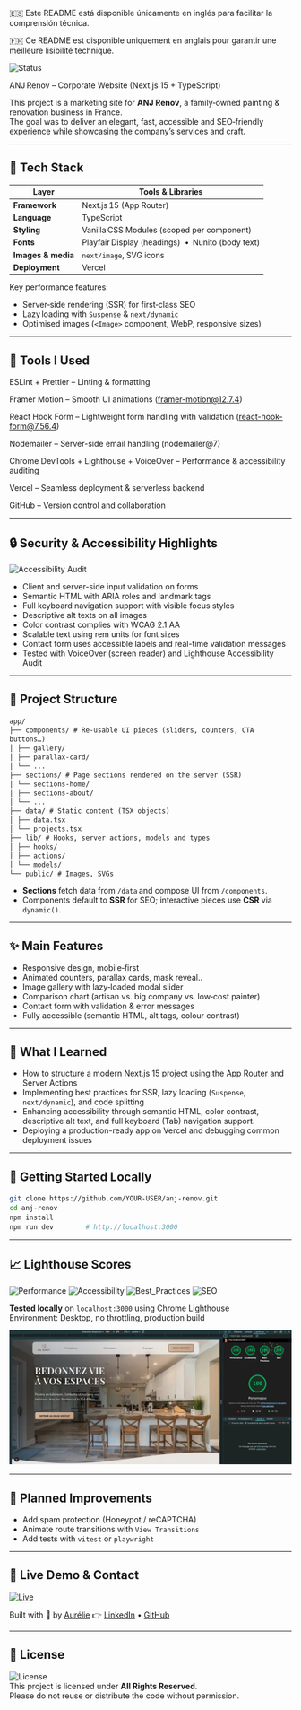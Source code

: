 🇪🇸 Este README está disponible únicamente en inglés para facilitar la comprensión técnica.

🇫🇷 Ce README est disponible uniquement en anglais pour garantir une meilleure lisibilité technique.  

![Status](https://img.shields.io/badge/status-live-brightgreen)  

ANJ Renov – Corporate Website (Next.js 15 + TypeScript)

This project is a marketing site for **ANJ Renov**, a family‑owned painting & renovation business in France.  
The goal was to deliver an elegant, fast, accessible and SEO‑friendly experience while showcasing the company’s services and craft.

---

## 🚀 Tech Stack

| Layer                | Tools & Libraries                                 |
| -------------------- | ------------------------------------------------- |
| **Framework**        | Next.js 15 (App Router)                           |
| **Language**         | TypeScript                                        |
| **Styling**          | Vanilla CSS Modules (scoped per component)        |
| **Fonts**            | Playfair Display (headings)  •  Nunito (body text) |
| **Images & media**   | `next/image`, SVG icons                           |
| **Deployment**       | Vercel                                            |

Key performance features:
- Server‑side rendering (SSR) for first‑class SEO  
- Lazy loading with `Suspense` & `next/dynamic`  
- Optimised images (`<Image>` component, WebP, responsive sizes)

---

## 🧰 Tools I Used
ESLint + Prettier – Linting & formatting

Framer Motion – Smooth UI animations (framer-motion@12.7.4)

React Hook Form – Lightweight form handling with validation (react-hook-form@7.56.4)

Nodemailer – Server-side email handling (nodemailer@7)

Chrome DevTools + Lighthouse + VoiceOver – Performance & accessibility auditing

Vercel – Seamless deployment & serverless backend

GitHub – Version control and collaboration

---

## 🔒 Security & Accessibility Highlights

![Accessibility Audit](https://img.shields.io/badge/A11y-Tested%20with%20Lighthouse%20and%20VoiceOver-blue)

- Client and server-side input validation on forms
- Semantic HTML with ARIA roles and landmark tags
- Full keyboard navigation support with visible focus styles
- Descriptive alt texts on all images
- Color contrast complies with WCAG 2.1 AA
- Scalable text using rem units for font sizes
- Contact form uses accessible labels and real-time validation messages
- Tested with VoiceOver (screen reader) and Lighthouse Accessibility Audit

---

## 📁 Project Structure
```
app/
├── components/ # Re‑usable UI pieces (sliders, counters, CTA buttons…)
│ ├── gallery/
│ ├── parallax-card/
│ └── ...
├── sections/ # Page sections rendered on the server (SSR)
│ └── sections-home/
│ ├── sections-about/
│ └── ...
├── data/ # Static content (TSX objects)
│ ├── data.tsx
│ └── projects.tsx
├── lib/ # Hooks, server actions, models and types
│ ├── hooks/
│ ├── actions/
│ └── models/
└── public/ # Images, SVGs
```
- **Sections** fetch data from `/data` and compose UI from `/components`.  
- Components default to **SSR** for SEO; interactive pieces use **CSR** via `dynamic()`.

---

## ✨ Main Features

- Responsive design, mobile‑first
- Animated counters, parallax cards, mask reveal..
- Image gallery with lazy‑loaded modal slider
- Comparison chart (artisan vs. big company vs. low‑cost painter)
- Contact form with validation & error messages
- Fully accessible (semantic HTML, alt tags, colour contrast)

---

## 🧠 What I Learned

- How to structure a modern Next.js 15 project using the App Router and Server Actions
- Implementing best practices for SSR, lazy loading (`Suspense`, `next/dynamic`), and code splitting
- Enhancing accessibility through semantic HTML, color contrast, descriptive alt text, and full keyboard (Tab) navigation support.
- Deploying a production-ready app on Vercel and debugging common deployment issues
  
---

## 💾 Getting Started Locally

```bash
git clone https://github.com/YOUR-USER/anj-renov.git
cd anj-renov
npm install
npm run dev        # http://localhost:3000
```

---

## 📈 Lighthouse Scores

![Performance](https://img.shields.io/badge/Performance-100-brightgreen)
![Accessibility](https://img.shields.io/badge/Accessibility-100-brightgreen)
![Best_Practices](https://img.shields.io/badge/Best_Practices-100-brightgreen)
![SEO](https://img.shields.io/badge/SEO-100-brightgreen)

**Tested locally** on `localhost:3000` using Chrome Lighthouse  
Environment: Desktop, no throttling, production build

![Lighthouse Desktop](./public/lighthouse-desktop.webp)

---

## 📌 Planned Improvements

- Add spam protection (Honeypot / reCAPTCHA)
- Animate route transitions with `View Transitions` 
- Add tests with `vitest` or `playwright`

---

## 🔗 Live Demo & Contact

[![Live](https://img.shields.io/badge/🔗%20Live_Demo-Visit-blue)](https://renov-three.vercel.app/)

Built with 💙 by [Aurélie](https://aurelie-nogueira.vercel.app/)
👉 [LinkedIn](https://linkedin.com/in/aurelie-nogueira) • [GitHub](https://github.com/aurelienog)

---

## 📄 License

![License](https://img.shields.io/badge/license-All_rights_reserved-red)  
This project is licensed under **All Rights Reserved**.  
Please do not reuse or distribute the code without permission.  